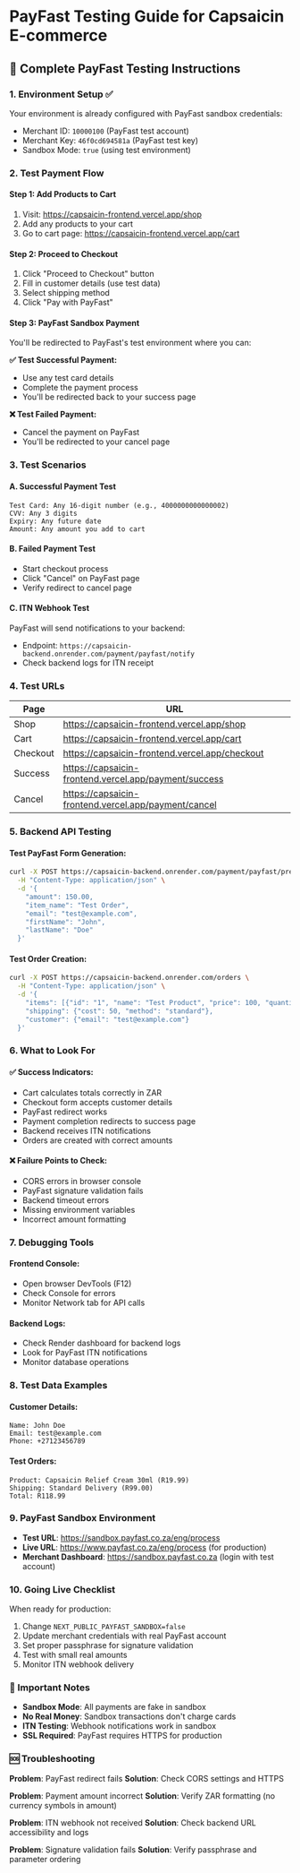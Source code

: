 # PayFast Testing Guide for Capsaicin E-commerce

## 🧪 Complete PayFast Testing Instructions

### 1. Environment Setup ✅
Your environment is already configured with PayFast sandbox credentials:
- Merchant ID: `10000100` (PayFast test account)
- Merchant Key: `46f0cd694581a` (PayFast test key)
- Sandbox Mode: `true` (using test environment)

### 2. Test Payment Flow

#### Step 1: Add Products to Cart
1. Visit: https://capsaicin-frontend.vercel.app/shop
2. Add any products to your cart
3. Go to cart page: https://capsaicin-frontend.vercel.app/cart

#### Step 2: Proceed to Checkout
1. Click "Proceed to Checkout" button
2. Fill in customer details (use test data)
3. Select shipping method
4. Click "Pay with PayFast"

#### Step 3: PayFast Sandbox Payment
You'll be redirected to PayFast's test environment where you can:

**✅ Test Successful Payment:**
- Use any test card details
- Complete the payment process
- You'll be redirected back to your success page

**❌ Test Failed Payment:**
- Cancel the payment on PayFast
- You'll be redirected to your cancel page

### 3. Test Scenarios

#### A. Successful Payment Test
```
Test Card: Any 16-digit number (e.g., 4000000000000002)
CVV: Any 3 digits
Expiry: Any future date
Amount: Any amount you add to cart
```

#### B. Failed Payment Test
- Start checkout process
- Click "Cancel" on PayFast page
- Verify redirect to cancel page

#### C. ITN Webhook Test
PayFast will send notifications to your backend:
- Endpoint: `https://capsaicin-backend.onrender.com/payment/payfast/notify`
- Check backend logs for ITN receipt

### 4. Test URLs

| Page | URL |
|------|-----|
| Shop | https://capsaicin-frontend.vercel.app/shop |
| Cart | https://capsaicin-frontend.vercel.app/cart |
| Checkout | https://capsaicin-frontend.vercel.app/checkout |
| Success | https://capsaicin-frontend.vercel.app/payment/success |
| Cancel | https://capsaicin-frontend.vercel.app/payment/cancel |

### 5. Backend API Testing

#### Test PayFast Form Generation:
```bash
curl -X POST https://capsaicin-backend.onrender.com/payment/payfast/prepare \
  -H "Content-Type: application/json" \
  -d '{
    "amount": 150.00,
    "item_name": "Test Order",
    "email": "test@example.com",
    "firstName": "John",
    "lastName": "Doe"
  }'
```

#### Test Order Creation:
```bash
curl -X POST https://capsaicin-backend.onrender.com/orders \
  -H "Content-Type: application/json" \
  -d '{
    "items": [{"id": "1", "name": "Test Product", "price": 100, "quantity": 1}],
    "shipping": {"cost": 50, "method": "standard"},
    "customer": {"email": "test@example.com"}
  }'
```

### 6. What to Look For

#### ✅ Success Indicators:
- Cart calculates totals correctly in ZAR
- Checkout form accepts customer details
- PayFast redirect works
- Payment completion redirects to success page
- Backend receives ITN notifications
- Orders are created with correct amounts

#### ❌ Failure Points to Check:
- CORS errors in browser console
- PayFast signature validation fails
- Backend timeout errors
- Missing environment variables
- Incorrect amount formatting

### 7. Debugging Tools

#### Frontend Console:
- Open browser DevTools (F12)
- Check Console for errors
- Monitor Network tab for API calls

#### Backend Logs:
- Check Render dashboard for backend logs
- Look for PayFast ITN notifications
- Monitor database operations

### 8. Test Data Examples

#### Customer Details:
```
Name: John Doe
Email: test@example.com
Phone: +27123456789
```

#### Test Orders:
```
Product: Capsaicin Relief Cream 30ml (R19.99)
Shipping: Standard Delivery (R99.00)
Total: R118.99
```

### 9. PayFast Sandbox Environment

- **Test URL**: https://sandbox.payfast.co.za/eng/process
- **Live URL**: https://www.payfast.co.za/eng/process (for production)
- **Merchant Dashboard**: https://sandbox.payfast.co.za (login with test account)

### 10. Going Live Checklist

When ready for production:
1. Change `NEXT_PUBLIC_PAYFAST_SANDBOX=false`
2. Update merchant credentials with real PayFast account
3. Set proper passphrase for signature validation
4. Test with small real amounts
5. Monitor ITN webhook delivery

### 🚨 Important Notes

- **Sandbox Mode**: All payments are fake in sandbox
- **No Real Money**: Sandbox transactions don't charge cards
- **ITN Testing**: Webhook notifications work in sandbox
- **SSL Required**: PayFast requires HTTPS for production

### 🆘 Troubleshooting

**Problem**: PayFast redirect fails
**Solution**: Check CORS settings and HTTPS

**Problem**: Payment amount incorrect
**Solution**: Verify ZAR formatting (no currency symbols in amount)

**Problem**: ITN webhook not received
**Solution**: Check backend URL accessibility and logs

**Problem**: Signature validation fails
**Solution**: Verify passphrase and parameter ordering
